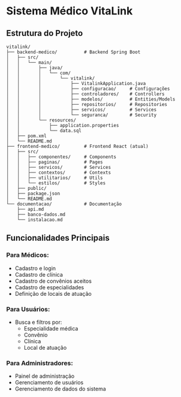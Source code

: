 # Sistema Médico VitaLink

## Estrutura do Projeto

```
vitalink/
├── backend-medico/          # Backend Spring Boot
│   ├── src/
│   │   └── main/
│   │       ├── java/
│   │       │   └── com/
│   │       │       └── vitalink/
│   │       │           ├── VitalinkApplication.java
│   │       │           ├── configuracao/     # Configurações
│   │       │           ├── controladores/    # Controllers
│   │       │           ├── modelos/          # Entities/Models
│   │       │           ├── repositorios/     # Repositories
│   │       │           ├── servicos/         # Services
│   │       │           └── seguranca/        # Security
│   │       └── resources/
│   │           ├── application.properties
│   │           └── data.sql
│   ├── pom.xml
│   └── README.md
├── frontend-medico/         # Frontend React (atual)
│   ├── src/
│   │   ├── componentes/     # Components
│   │   ├── paginas/         # Pages
│   │   ├── servicos/        # Services
│   │   ├── contextos/       # Contexts
│   │   ├── utilitarios/     # Utils
│   │   └── estilos/         # Styles
│   ├── public/
│   ├── package.json
│   └── README.md
└── documentacao/            # Documentação
    ├── api.md
    ├── banco-dados.md
    └── instalacao.md
```

## Funcionalidades Principais

### Para Médicos:
- Cadastro e login
- Cadastro de clínica
- Cadastro de convênios aceitos
- Cadastro de especialidades
- Definição de locais de atuação

### Para Usuários:
- Busca e filtros por:
  - Especialidade médica
  - Convênio
  - Clínica
  - Local de atuação

### Para Administradores:
- Painel de administração
- Gerenciamento de usuários
- Gerenciamento de dados do sistema
